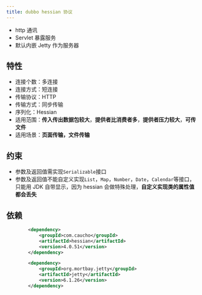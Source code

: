 ```yaml
---
title: dubbo hessian 协议
---
```


- http 通讯
- Servlet 暴露服务
- 默认内嵌 Jetty 作为服务器

## 特性
 - 连接个数：多连接
 - 连接方式：短连接
 - 传输协议：HTTP
 - 传输方式：同步传输
 - 序列化：Hessian
 - 适用范围：**传入传出数据包较大**，**提供者比消费者多**，**提供者压力较大**，**可传文件**
 - 适用场景：**页面传输，文件传输**

## 约束

- 参数及返回值需实现`Serializable`接口
- 参数及返回值不能自定义实现`List`，`Map`，`Number`，`Date`，`Calendar`等接口，只能用 JDK 自带显示，因为 hessian 会做特殊处理，**自定义实现类的属性值都会丢失**

## 依赖

```xml
        <dependency>
            <groupId>com.caucho</groupId>
            <artifactId>hessian</artifactId>
            <version>4.0.51</version>
        </dependency>

        <dependency>
            <groupId>org.mortbay.jetty</groupId>
            <artifactId>jetty</artifactId>
            <version>6.1.26</version>
        </dependency>
```

